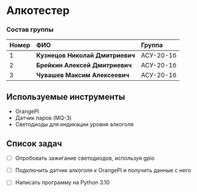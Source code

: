 # Алкотестер

### Состав группы
| Номер | ФИО | Группа |
|:----|:-------------------------------------| :---      |
| 1   | **Кузнецов Николай Дмитриевич**      | АСУ-20-1б |
| 2   | **Брейкин Алексей Дмитриевич**       | АСУ-20-1б |
| 3   | **Чувашев Максим Алексеевич**        | АСУ-20-1б |

## Используемые инструменты

* OrangePI
* Датчик паров (MQ-3)
* Светодиоды для индикации уровня алкоголя

## Список задач

- [ ] Опробовать зажигание светодиодов, используя gpio
- [ ] Подключить датчик алкоголя к OrangePI и получить данные с него
- [ ] Написать программу на Python 3.10

